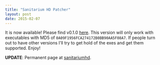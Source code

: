 ```yaml
---
title: "Sanitarium HD Patcher"
layout: post
date: 2015-02-07
---
```

It is now available! Please find v0.1.0 [here](https://mega.co.nz/#!WMhRWCbA!ToWWJXusiszTNnpKYIuC9BjxSE9iJos8qyu5P0D-kJQ). This version will only work with executables with MD5 of `0A09F1956FCA274172B0BB90AA5F08A7`. If people turn out to have other versions I'll try to get hold of the exes and get them supported. Enjoy!

**UPDATE**: Permanent page at [sanitariumhd](./sanitariumhd).
